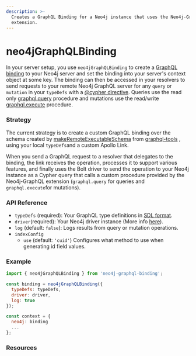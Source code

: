 ```yaml
---
description: >-
  Creates a GraphQL Binding for a Neo4j instance that uses the Neo4j-GraphQL
  extension.
---
```


# neo4jGraphQLBinding

In your server setup, you use `neo4jGraphQLBinding` to create a [GraphQL binding](https://www.npmjs.com/package/graphql-binding) to your Neo4j server and set the binding into your server's context object at some key. The binding can then be accessed in your resolvers to send requests to your remote Neo4j GraphQL server for any `query` or `mutation` in your `typeDefs` with a [@cypher directive](https://neo4j.com/developer/graphql/#_neo4j_graphql_extension). Queries use the read only [graphql.query](https://github.com/neo4j-graphql/neo4j-graphql/tree/3.3#procedures) procedure and mutations use the read/write [graphql.execute](https://github.com/neo4j-graphql/neo4j-graphql/tree/3.3#procedures) procedure.

### Strategy

The current strategy is to create a custom GraphQL binding over the schema created by [makeRemoteExecutableSchema](https://www.apollographql.com/docs/graphql-tools/remote-schemas.html#makeRemoteExecutableSchema) from [graphql-tools](https://www.npmjs.com/package/graphql-tools) , using your local `typeDefs`and a custom Apollo Link.   
  
When you send a GraphQL request to a resolver that delegates to the binding, the link receives the operation, processes it to support various features, and finally uses the Bolt driver to send the operation to your Neo4j instance as a Cypher query that calls a custom procedure provided by the Neo4j-GraphQL extension \(`graphql.query` for queries and `graphql.execute`for mutations\).

### API Reference

* `typeDefs` \(required\): Your GraphQL type definitions in [SDL format](https://www.prisma.io/blog/graphql-sdl-schema-definition-language-6755bcb9ce51/). 
* `driver`\(required\): Your Neo4j driver instance \(More info [here](https://www.npmjs.com/package/neo4j-driver)\). 
* `log` \(default: `false`\): Logs results from query or mutation operations.  
* `indexConfig`
  * `use` \(default: `'cuid'`\) Configures what method to use when generating id field values. 

### Example

```javascript
import { neo4jGraphQLBinding } from 'neo4j-graphql-binding';

const binding = neo4jGraphQLBinding({
  typeDefs: typeDefs,
  driver: driver,
  log: true
});

const context = {
  neo4j: binding
  ...
};
```

### Resources



